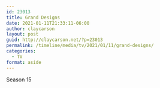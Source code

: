 ```yaml
---
id: 23013
title: Grand Designs
date: 2021-01-11T21:33:11-06:00
author: claycarson
layout: post
guid: http://claycarson.net/?p=23013
permalink: /timeline/media/tv/2021/01/11/grand-designs/
categories:
  - TV
format: aside
---
```

<div class="media-details">Season 15</div>

<div class="media-creator"></div>

<div class="media-rating"></div>